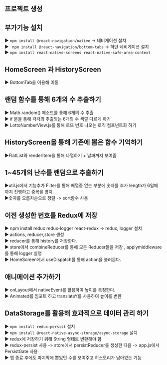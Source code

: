 ## 프로젝트 생성 

## 부가기능 설치 

▶ `npm install @react-navigation/native` -> 네비게이션 설치<br>
▶ ` npm install @react-navigation/bottom-tabs` -> 하단 네비게이션 설치<br>
▶ `npm install react-native-screens react-native-safe-area-context`<br>

## HomeScreen 과 HistoryScreen

▶ BottomTab을 이용해 이동 <br>

## 랜덤 함수를 통해 6개의 수 추출하기 

▶ Math.random() 메소드를 통해 6개의 수 추출 <br>
▶ if 문을 통해 각각의 추출되는 6개의 수 색깔 다르게 하기<br>
▶ LottoNumberView.js를 통해 로또 번호 나오는 로직 컴포넌트화 하기<br>

## HistoryScreen을 통해 기존에 뽑은 함수 기억하기 

▶FlatList와 renderItem을 통해 나열하기 + 날짜까지 보여줌<br> 

## 1~45개의 난수를 랜덤으로 추출하기 

▶util.js에서 기능추가 Filter를 통해 배열중 없는 부분에 숫자를 추가 length가 6일때 까지 진행하고 중복을 방지<br>
▶숫자를 오름차순으로 정렬 -> sort함수 사용<br> 


## 이전 생성한 번호를 Redux에 저장 

▶ npm install redux redux-logger react-redux -> redux, logger 설치<br> 
▶ actions, reducer,store 생성<br>
▶ reducer를 통해 history를 저장한다.<br>
▶ store에서 combineReducer를 통해 모든 Reducer들을 저장 , applymiddleware를 통해 logger 실행<br>
▶ HomeScreen에서 useDispatch를 통해 action을 불러온다.<br>

## 애니메이션 추가하기 

▶ onLayout에서 nativeEvent를 활용하여 높이를 측정한다.<br>
▶ Animated를 임포트 하고 translateY를 사용하여 높이를 변환<br>

## DataStorage를 활용해 효과적으로 데이터 관리 하기 

▶ `npm install redux-persist` 설치 <br>
▶ `npm install @react-native-async-storage/async-storage` 설치<br>
▶ redux에 저장하기 위해 String 형태로 변환해야 함<br>
▶ redux-persist 사용 -> store에서 persistReducer를 생성한 다음  -> app.js에서 PersistGate 사용<br>
▶ 앱 종료 후에도 마지막에 뽑았던 수를 보여주고 히스토리가 남아있는 기능 <br>





